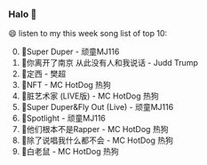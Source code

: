 

### Halo 👋

😄 listen to my this week song list of top 10:

0. 🌈Super Duper - 顽童MJ116
1. 🌈你离开了南京 从此没有人和我说话 - Judd Trump
2. 🌈定西 - 樊超
3. 🌈NFT - MC HotDog 热狗
4. 🌈脏艺术家 (LIVE版) - MC HotDog 热狗
5. 🌈Super Duper&Fly Out (Live) - 顽童MJ116
6. 🌈Spotlight - 顽童MJ116
7. 🌈他们根本不是Rapper - MC HotDog 热狗
8. 🌈除了说唱我什么都不会 - MC HotDog 热狗
9. 🌈白老鼠 - MC HotDog 热狗

